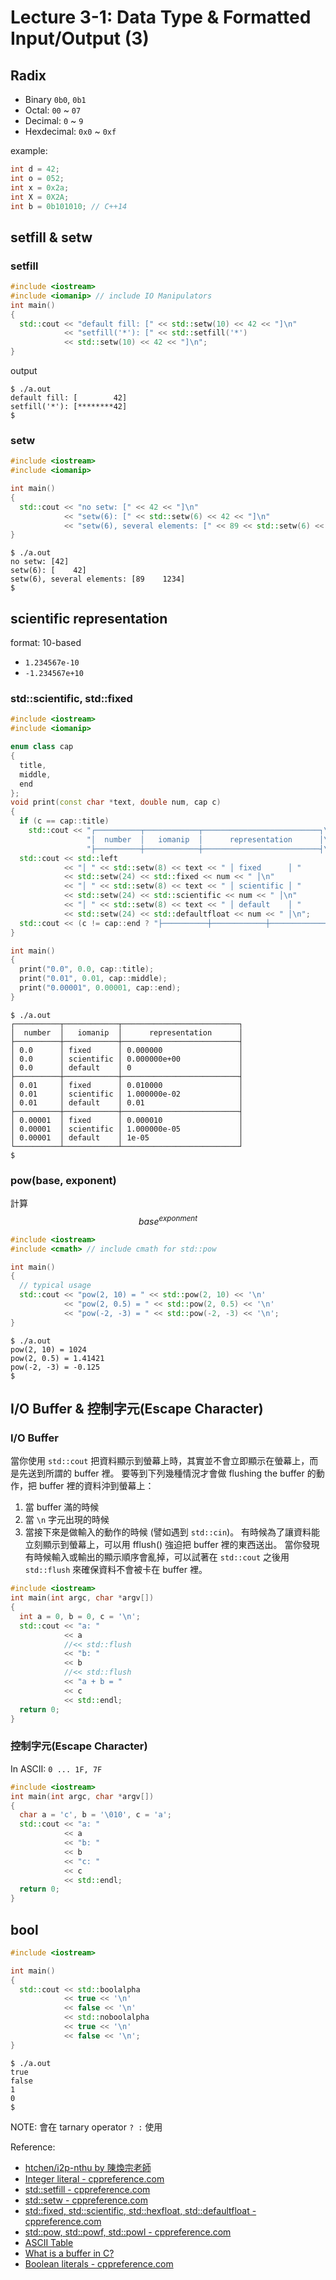 # Lecture 3-1: Data Type & Formatted Input/Output (3)

## Radix

* Binary `0b0`, `0b1`
* Octal: `00` ~ `07`
* Decimal: `0` ~ `9`
* Hexdecimal: `0x0` ~ `0xf`

example:

``` c++
int d = 42;
int o = 052;
int x = 0x2a;
int X = 0X2A;
int b = 0b101010; // C++14
```

## setfill & setw

### setfill

``` c++
#include <iostream>
#include <iomanip> // include IO Manipulators
int main()
{
  std::cout << "default fill: [" << std::setw(10) << 42 << "]\n"
            << "setfill('*'): [" << std::setfill('*')
            << std::setw(10) << 42 << "]\n";
}
```

output

``` console
$ ./a.out
default fill: [        42]
setfill('*'): [********42]
$
```

### setw

``` c++
#include <iostream>
#include <iomanip>

int main()
{
  std::cout << "no setw: [" << 42 << "]\n"
            << "setw(6): [" << std::setw(6) << 42 << "]\n"
            << "setw(6), several elements: [" << 89 << std::setw(6) << 12 << 34 << "]\n";
}
```

``` console
$ ./a.out
no setw: [42]
setw(6): [    42]
setw(6), several elements: [89    1234]
$
```

## scientific representation

format: 10-based

* `1.234567e-10`
* `-1.234567e+10`

### std::scientific, std::fixed

``` c++
#include <iostream>
#include <iomanip>

enum class cap
{
  title,
  middle,
  end
};
void print(const char *text, double num, cap c)
{
  if (c == cap::title)
    std::cout << "┌──────────┬────────────┬──────────────────────────┐\n"
                 "│  number  │   iomanip  │      representation      │\n"
                 "├──────────┼────────────┼──────────────────────────┤\n";
  std::cout << std::left
            << "│ " << std::setw(8) << text << " │ fixed      │ "
            << std::setw(24) << std::fixed << num << " │\n"
            << "│ " << std::setw(8) << text << " │ scientific │ "
            << std::setw(24) << std::scientific << num << " │\n"
            << "│ " << std::setw(8) << text << " │ default    │ "
            << std::setw(24) << std::defaultfloat << num << " │\n";
  std::cout << (c != cap::end ? "├──────────┼────────────┼──────────────────────────┤\n" : "└──────────┴────────────┴──────────────────────────┘\n");
}

int main()
{
  print("0.0", 0.0, cap::title);
  print("0.01", 0.01, cap::middle);
  print("0.00001", 0.00001, cap::end);
}
```

``` console
$ ./a.out
┌──────────┬────────────┬──────────────────────────┐
│  number  │   iomanip  │      representation      │
├──────────┼────────────┼──────────────────────────┤
│ 0.0      │ fixed      │ 0.000000                 │
│ 0.0      │ scientific │ 0.000000e+00             │
│ 0.0      │ default    │ 0                        │
├──────────┼────────────┼──────────────────────────┤
│ 0.01     │ fixed      │ 0.010000                 │
│ 0.01     │ scientific │ 1.000000e-02             │
│ 0.01     │ default    │ 0.01                     │
├──────────┼────────────┼──────────────────────────┤
│ 0.00001  │ fixed      │ 0.000010                 │
│ 0.00001  │ scientific │ 1.000000e-05             │
│ 0.00001  │ default    │ 1e-05                    │
└──────────┴────────────┴──────────────────────────┘
$
```

### pow(base, exponent)

計算 $${base}^{exponment}$$

``` c++
#include <iostream>
#include <cmath> // include cmath for std::pow

int main()
{
  // typical usage
  std::cout << "pow(2, 10) = " << std::pow(2, 10) << '\n'
            << "pow(2, 0.5) = " << std::pow(2, 0.5) << '\n'
            << "pow(-2, -3) = " << std::pow(-2, -3) << '\n';
}
```

``` console
$ ./a.out
pow(2, 10) = 1024
pow(2, 0.5) = 1.41421
pow(-2, -3) = -0.125
$
```

## I/O Buffer & 控制字元(Escape Character)

### I/O Buffer

當你使用 `std::cout` 把資料顯示到螢幕上時，其實並不會立即顯示在螢幕上，而是先送到所謂的 buffer 裡。
要等到下列幾種情況才會做 flushing the buffer 的動作，把 buffer 裡的資料沖到螢幕上：
1. 當 buffer 滿的時候
2. 當 `\n` 字元出現的時候
3. 當接下來是做輸入的動作的時候 (譬如遇到 `std::cin`)。
有時候為了讓資料能立刻顯示到螢幕上，可以用 fflush() 強迫把 buffer 裡的東西送出。
當你發現有時候輸入或輸出的顯示順序會亂掉，可以試著在 `std::cout` 之後用 `std::flush` 來確保資料不會被卡在 buffer 裡。

``` c++
#include <iostream>
int main(int argc, char *argv[])
{
  int a = 0, b = 0, c = '\n';
  std::cout << "a: "
            << a
            //<< std::flush
            << "b: "
            << b
            //<< std::flush
            << "a + b = "
            << c
            << std::endl;
  return 0;
}
```

### 控制字元(Escape Character)

In ASCII: `0 ... 1F, 7F`

``` c++
#include <iostream>
int main(int argc, char *argv[])
{
  char a = 'c', b = '\010', c = 'a';
  std::cout << "a: "
            << a
            << "b: "
            << b
            << "c: "
            << c
            << std::endl;
  return 0;
}
```

## bool

``` c++
#include <iostream>

int main()
{
  std::cout << std::boolalpha
            << true << '\n'
            << false << '\n'
            << std::noboolalpha
            << true << '\n'
            << false << '\n';
}
```

``` console
$ ./a.out
true
false
1
0
$
```

NOTE: 會在 tarnary operator ` ? : ` 使用

Reference:
* [htchen/i2p-nthu by 陳煥宗老師](https://github.com/htchen/i2p-nthu/tree/master/程式設計一)
* [Integer literal - cppreference.com](https://en.cppreference.com/w/cpp/language/integer_literal)
* [std::setfill - cppreference.com](https://en.cppreference.com/w/cpp/io/manip/setfill)
* [std::setw - cppreference.com](https://en.cppreference.com/w/cpp/io/manip/setw)
* [std::fixed, std::scientific, std::hexfloat, std::defaultfloat - cppreference.com](https://en.cppreference.com/w/cpp/io/manip/fixed)
* [std::pow, std::powf, std::powl - cppreference.com](https://en.cppreference.com/w/cpp/numeric/math/pow)
* [ASCII Table](https://www.cs.cmu.edu/~pattis/15-1XX/common/handouts/ascii.html)
* [What is a buffer in C?](https://www.educative.io/edpresso/what-is-a-buffer-in-c)
* [Boolean literals - cppreference.com](https://en.cppreference.com/w/cpp/language/bool_literal)